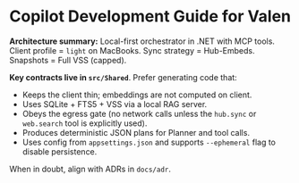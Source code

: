 # Copilot Development Guide for Valen

**Architecture summary:** Local-first orchestrator in .NET with MCP tools.
Client profile = `light` on MacBooks. Sync strategy = Hub-Embeds. Snapshots = Full VSS (capped).

**Key contracts live in `src/Shared`**. Prefer generating code that:
- Keeps the client thin; embeddings are not computed on client.
- Uses SQLite + FTS5 + VSS via a local RAG server.
- Obeys the egress gate (no network calls unless the `hub.sync` or `web.search` tool is explicitly used).
- Produces deterministic JSON plans for Planner and tool calls.
- Uses config from `appsettings.json` and supports `--ephemeral` flag to disable persistence.

When in doubt, align with ADRs in `docs/adr`.
